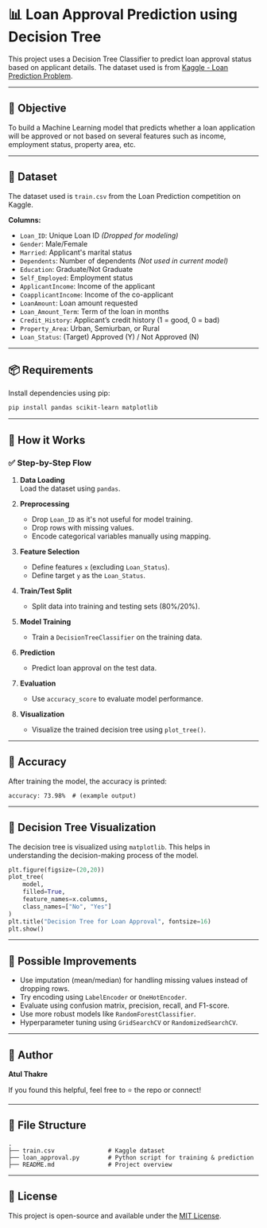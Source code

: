 # 📊 Loan Approval Prediction using Decision Tree

This project uses a Decision Tree Classifier to predict loan approval status based on applicant details. The dataset used is from [Kaggle - Loan Prediction Problem](https://www.kaggle.com/c/loan-prediction-problem/data).

---

## 🧠 Objective

To build a Machine Learning model that predicts whether a loan application will be approved or not based on several features such as income, employment status, property area, etc.

---

## 📁 Dataset

The dataset used is `train.csv` from the Loan Prediction competition on Kaggle.

**Columns:**

- `Loan_ID`: Unique Loan ID *(Dropped for modeling)*
- `Gender`: Male/Female
- `Married`: Applicant's marital status
- `Dependents`: Number of dependents *(Not used in current model)*
- `Education`: Graduate/Not Graduate
- `Self_Employed`: Employment status
- `ApplicantIncome`: Income of the applicant
- `CoapplicantIncome`: Income of the co-applicant
- `LoanAmount`: Loan amount requested
- `Loan_Amount_Term`: Term of the loan in months
- `Credit_History`: Applicant’s credit history (1 = good, 0 = bad)
- `Property_Area`: Urban, Semiurban, or Rural
- `Loan_Status`: (Target) Approved (Y) / Not Approved (N)

---

## 📦 Requirements

Install dependencies using pip:

```bash
pip install pandas scikit-learn matplotlib
```

---

## 🚀 How it Works

### ✅ Step-by-Step Flow

1. **Data Loading**  
   Load the dataset using `pandas`.

2. **Preprocessing**
   - Drop `Loan_ID` as it's not useful for model training.
   - Drop rows with missing values.
   - Encode categorical variables manually using mapping.

3. **Feature Selection**
   - Define features `x` (excluding `Loan_Status`).
   - Define target `y` as the `Loan_Status`.

4. **Train/Test Split**
   - Split data into training and testing sets (80%/20%).

5. **Model Training**
   - Train a `DecisionTreeClassifier` on the training data.

6. **Prediction**
   - Predict loan approval on the test data.

7. **Evaluation**
   - Use `accuracy_score` to evaluate model performance.

8. **Visualization**
   - Visualize the trained decision tree using `plot_tree()`.

---

## 🧪 Accuracy

After training the model, the accuracy is printed:

```
accuracy: 73.98%  # (example output)
```

---

## 🌳 Decision Tree Visualization

The decision tree is visualized using `matplotlib`. This helps in understanding the decision-making process of the model.

```python
plt.figure(figsize=(20,20))
plot_tree(
    model,
    filled=True,
    feature_names=x.columns,
    class_names=["No", "Yes"]
)
plt.title("Decision Tree for Loan Approval", fontsize=16)
plt.show()
```

---

## 🧠 Possible Improvements

- Use imputation (mean/median) for handling missing values instead of dropping rows.
- Try encoding using `LabelEncoder` or `OneHotEncoder`.
- Evaluate using confusion matrix, precision, recall, and F1-score.
- Use more robust models like `RandomForestClassifier`.
- Hyperparameter tuning using `GridSearchCV` or `RandomizedSearchCV`.

---

## 📌 Author

**Atul Thakre**

If you found this helpful, feel free to ⭐ the repo or connect!

---

## 📂 File Structure

```
.
├── train.csv               # Kaggle dataset
├── loan_approval.py        # Python script for training & prediction
├── README.md               # Project overview
```

---

## 📎 License

This project is open-source and available under the [MIT License](LICENSE).